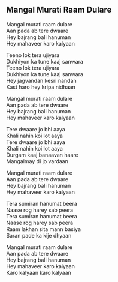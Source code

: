 ## Mangal Murati Raam Dulare


Mangal murati raam dulare  
Aan pada ab tere dwaare  
Hey bajrang bali hanuman  
Hey mahaveer karo kalyaan

Teeno lok tera ujiyara  
Dukhiyon ka tune kaaj sanwara  
Teeno lok tera ujiyara  
Dukhiyon ka tune kaaj sanwara  
Hey jagvandan kesri nandan  
Kast haro hey kripa nidhaan

Mangal murati raam dulare  
Aan pada ab tere dwaare  
Hey bajrang bali hanuman  
Hey mahaveer karo kalyaan

Tere dwaare jo bhi aaya  
Khali nahin koi lot aaya  
Tere dwaare jo bhi aaya  
Khali nahin koi lot aaya  
Durgam kaaj banaavan haare  
Mangalmay di jo vardaan

Mangal murati raam dulare  
Aan pada ab tere dwaare  
Hey bajrang bali hanuman  
Hey mahaveer karo kalyaan

Tera sumiran hanumat beera  
Naase rog harey sab peera  
Tera sumiran hanumat beera  
Naase rog harey sab peera  
Raam lakhan sita mann basiya  
Saran pade ka kije dhyaan

Mangal murati raam dulare  
Aan pada ab tere dwaare  
Hey bajrang bali hanuman  
Hey mahaveer karo kalyaan  
Karo kalyaan karo kalyaan

